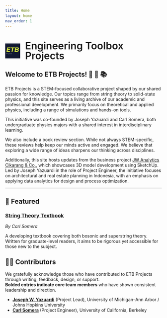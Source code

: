 ```yaml
---
title: Home
layout: home
nav_order: 1
---
```


<h1 style="display: flex; align-items: center; gap: 16px; margin-bottom: 1rem;">
  <img src="/assets/image/ETBLogo.jpg" alt="ETB Logo" style="height: 48px; vertical-align: middle;">
  <span style="font-weight: 600; font-size: 2rem; line-height: 1;">Engineering Toolbox Projects</span>
</h1>

## Welcome to ETB Projects! 👋 🔭 📚

ETB Projects is a STEM-focused collaborative project shaped by our shared passion for knowledge. Our topics range from string theory to solid-state physics, and this site serves as a living archive of our academic and professional development. We primarily focus on theoretical and applied physics, including a range of simulations and hands-on tools.

This initiative was co-founded by Joseph Yazuardi and Carl Somera, both undergraduate physics majors with a shared interest in interdisciplinary learning.

We also include a book review section. While not always STEM-specific, these reviews help keep our minds active and engaged. We believe that exploring a wide range of ideas sharpens our thinking across disciplines.

Additionally, this site hosts updates from the business project [JW Analytics Cikarang & Co.](https://www.linkedin.com/company/jw-analytics-cikarang-co), which showcases 3D model development using SketchUp. Led by Joseph Yazuardi in the role of Project Engineer, the initiative focuses on architectural and real estate planning in Indonesia, with an emphasis on applying data analytics for design and process optimization.

---
## 📌 Featured

### [String Theory Textbook](/assets/pdfs/String%20Theory%20Textbook%20v0.1.pdf)  
*By Carl Somera*

A developing textbook covering both bosonic and superstring theory. Written for graduate-level readers, it aims to be rigorous yet accessible for those new to the subject.

## 🧑‍🔬 Contributors

We gratefully acknowledge those who have contributed to ETB Projects through writing, feedback, design, or support.  
**Bolded entries indicate core team members** who have shown consistent leadership and direction.

- [**Joseph W. Yazuardi**](https://www.linkedin.com/in/yazuardi/) (Project Lead), University of Michigan–Ann Arbor / Johns Hopkins University  
- [**Carl Somera**](https://www.linkedin.com/in/carl-somera-511489357/) (Project Engineer), University of California, Berkeley

